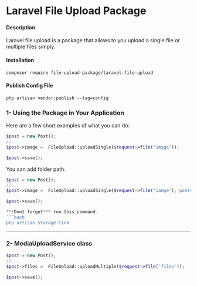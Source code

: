 
# Laravel File Upload Package

#### Description
Laravel file upload is a package that allows to you upload a single file or multiple files simply.

#### Installation
```bach
composer require file-upload-package/laravel-file-upload
```
#### Publish Config File
```bach
php artisan vendor:publish --tag=config
```

### 1- Using the Package in Your Application

Here are a few short examples of what you can do:

```php
$post = new Post();
//...
$post->image =  FileUpload::uploadSingle($request->file('image'));

$post->save();
```
You can add folder path.
```php
$post = new Post();
//...
$post->image =  FileUpload::uploadSingle($request->file('iamge'),'posts');

$post->save();

***Dont forget*** run this command.
```bach
php artisan storage:link
```
****

### 2- MediaUploadService class
```php
$post = new Post();
//...
$post->files =  FileUpload::uploadMultiple($request->file('files'));

$post->save();
```

